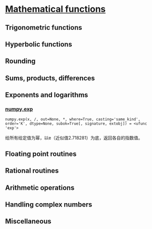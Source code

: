 # [Mathematical functions](https://docs.scipy.org/doc/numpy/reference/routines.math.html)

## Trigonometric functions

## Hyperbolic functions

## Rounding

## Sums, products, differences

## Exponents and logarithms

### [numpy.exp](https://docs.scipy.org/doc/numpy/reference/generated/numpy.exp.html#numpy.exp)

`numpy.exp(x, /, out=None, *, where=True, casting='same_kind', order='K', dtype=None, subok=True[, signature, extobj]) = <ufunc 'exp'>`

给所有给定值为幂，以e（近似值2.718281）为底，返回各自的指数值。

## Floating point routines

## Rational routines

## Arithmetic operations

## Handling complex numbers

## Miscellaneous
